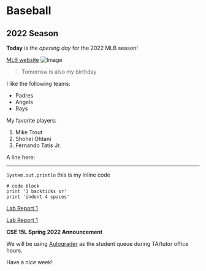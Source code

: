 # Baseball 

## 2022 Season

**Today** is the *opening day* for the 2022 MLB season!

[MLB website](https://www.mlb.com/)
![Image](https://upload.wikimedia.org/wikipedia/commons/4/4a/Angelstadiummarch2019.jpg)

> Tomorrow is also my birthday

I like the following teams:
* Padres
* Angels
* Rays

My favorite players:
1. Mike Trout
2. Shohei Ohtani
3. Fernando Tatis Jr.

A line here:

---

`System.out.println` this is my inline code

```
# code block
print '3 backticks or'
print 'indent 4 spaces'
```

[Lab Report 1](lab-report-1-week-2.md)

[Lab Report 1](https://MichaelYe48.github.io/cse15l-lab-reports/lab-report-1-week-2.html)

**CSE 15L Spring 2022 Announcement**

We will be using [Autograder](https://autograder.ucsd.edu/queue/615) as the student queue during TA/tutor office hours.

Have a *nice* week!
